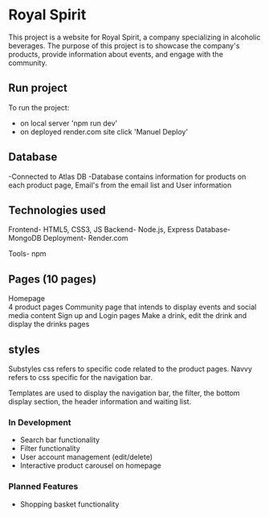 # Royal Spirit

This project is a website for Royal Spirit, a company specializing in alcoholic beverages. The purpose of this project is to showcase the company's products, provide information about events, and engage with the community.


## Run project
To run the project:
- on local server 'npm run dev'
- on deployed render.com site click 'Manuel Deploy'  

## Database
-Connected to Atlas DB 
-Database contains information for products on each product page, Email's from the email list and User information


## Technologies used
Frontend- HTML5, CSS3, JS
Backend- Node.js, Express
Database- MongoDB
Deployment- Render.com

Tools- npm



## Pages (10 pages)
Homepage  
4 product pages
Community page that intends to display events and social media content
Sign up and Login pages
Make a drink, edit the drink and display the drinks pages



## styles
Substyles css refers to specific code related to the product pages.
Navvy refers to css specific for the navigation bar.

Templates are used to display the navigation bar, the filter, the bottom display section, the header information and waiting list.



### In Development
- Search bar functionality
- Filter functionality
- User account management (edit/delete)
- Interactive product carousel on homepage

### Planned Features
- Shopping basket functionality



